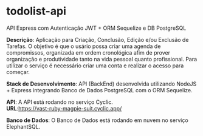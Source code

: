 # todolist-api
API Express com Autenticação JWT + ORM Sequelize e DB PostgreSQL

<strong>Descrição</strong>: Aplicação para Criação, Conclusão, Edição e/ou Exclusão de Tarefas. O 
objetivo é que o usário possa criar uma agenda de compromissos, organizada em ordem 
cronológica afim de prover organização e produtividade tanto na vida pessoal quanto 
profissional. Para utilizar o serviço é necessário criar uma conta e realizar o acesso para 
começar.

<strong>Stack de Desenvolvimento</strong>: API (BackEnd) desenvolvida utilizando NodeJS + Express 
integrando Banco de Dados PostgreSQL com o ORM Sequelize.

<strong>API</strong>: A API está rodando no serviço Cyclic. <br>
<strong>URL</strong>:https://vast-ruby-magpie-suit.cyclic.app/<br>

<strong>Banco de Dados</strong>: O Banco de Dados está rodando em nuvem no serviço ElephantSQL.
